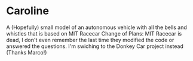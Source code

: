 # Caroline
A (Hopefully) small model of an autonomous vehicle with all the bells and whistles that is based on MIT Racecar
Change of Plans: MIT Racecar is dead, I don't even remember the last time they modified the code or answered the questions. I'm swiching to the Donkey Car project instead (Thanks Marco!)
